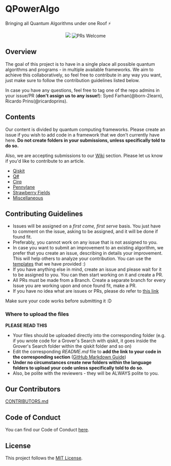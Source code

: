 # QPowerAlgo
Bringing all Quantum Algorithms under one Roof ⚡


<p align="center">
<!--img src="img/neo_algo.png" /><br-->
<a href="https://github.com/qpower-msp/QPowerAlgo/blob/master/LICENSE" target="_blank"><img src="https://img.shields.io/github/license/tesseractcoding/neoalgo?style=for-the-badge" /></a> <img src="https://img.shields.io/badge/PRs-welcome-brightgreen.svg?style=for-the-badge" alt="PRs Welcome" /> 
</p>

## Overview

The goal of this project is to have in a single place all possible quantum algorithms and programs - in multiple available frameworks. We aim to achieve this collaboratively, so feel free to contribute in any way you want, just make sure to follow the contribution guidelines listed below.

In case you have any questions, feel free to tag one of the repo admins in your issue/PR (**don't assign us to any issue!**): Syed Farhan(@born-2learn), Ricardo Prins(@ricardoprins).

## Contents

Our content is divided by quantum computing frameworks. Please create an issue if you wish to add code in a framework that we don't currently have here. **Do not create folders in your submissions, unless specifically told to do so.**

Also, we are accepting submissions to our [Wiki](https://github.com/TesseractCoding/NeoAlgo/wiki) section. Please let us know if you'd like to contribute to an article.

- [Qiskit](/qiskit/README.md)
- [Q#](/qsharp/README.md)
- [Cirq](/cirq/README.md)
- [Pennylane](/pennylane/README.md)
- [Strawberry Fields](/strawberryfields/README.md)
- [Miscellaneous](/Miscellaneous/README.md)

## Contributing Guidelines

- Issues will be assigned on a _first come, first serve_ basis. You just have to comment on the issue, asking to be assigned, and it will be done if found fit.
- Preferably, you cannot work on any issue that is not assigned to you.
- In case you want to submit an improvement to an existing algorithm, we prefer that you create an issue, describing in details your improvement. This will help others to analyze your contribution. You can use the [templates](.github/ISSUE_TEMPLATE/algorithm-ds-proposal.md) that we have provided :)
- If you have anything else in mind, create an issue and please wait for it to be assigned to you. You can then start working on it and create a PR.
- All PRs must be made from a Branch. Create a separate branch for every Issue you are working upon and once found fit, make a PR.
- If you have no idea what are issues or PRs, please do refer to [this link](https://github.com/TesseractCoding/NeoAlgo/wiki/What-is-a-Pull-Request-and-how-to-do-it%3F)

Make sure your code works before submitting it :D

### Where to upload the files

**PLEASE READ THIS**

- Your files should be uploaded directly into the corresponding folder (e.g. if you wrote code for a Grover's Search with qiskit, it goes inside the Grover's Search folder within the qiskit folder and so on)
- Edit the corresponding _README.md_ file to **add the link to your code in the corresponding section** ([GitHub Markdown Guide](https://guides.github.com/features/mastering-markdown/))
- **Under no circumstances create new folders within the language folders to upload your code unless specifically told to do so**.
- Also, be polite with the reviewers - they will be ALWAYS polite to you.

## Our Contributors

[CONTRIBUTORS.md](https://github.com/qpower-msp/QPowerAlgo/blob/master/CONTRIBUTORS.md)

## Code of Conduct

You can find our Code of Conduct [here](/CODE_OF_CONDUCT.md).

## License

This project follows the [MIT License](/LICENSE).
